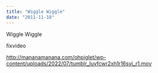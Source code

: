 ```yaml
---
title: "Wiggle Wiggle"
date: "2011-11-18"
---
```


Wiggle Wiggle

fixvideo

http://mananamanana.com/ohpiglet/wp-content/uploads/2022/07/tumblr_luvfcwr2xh1r16syi_r1.mov
